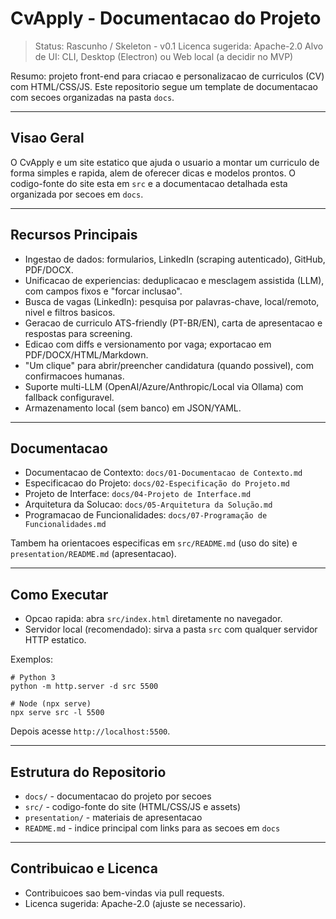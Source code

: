 # CvApply - Documentacao do Projeto

> Status: Rascunho / Skeleton - v0.1
> Licenca sugerida: Apache-2.0
> Alvo de UI: CLI, Desktop (Electron) ou Web local (a decidir no MVP)

Resumo: projeto front-end para criacao e personalizacao de curriculos (CV) com HTML/CSS/JS. Este repositorio segue um template de documentacao com secoes organizadas na pasta `docs`.

---

## Visao Geral

O CvApply e um site estatico que ajuda o usuario a montar um curriculo de forma simples e rapida, alem de oferecer dicas e modelos prontos. O codigo-fonte do site esta em `src` e a documentacao detalhada esta organizada por secoes em `docs`.

---

## Recursos Principais

- Ingestao de dados: formularios, LinkedIn (scraping autenticado), GitHub, PDF/DOCX.
- Unificacao de experiencias: deduplicacao e mesclagem assistida (LLM), com campos fixos e "forcar inclusao".
- Busca de vagas (LinkedIn): pesquisa por palavras-chave, local/remoto, nivel e filtros basicos.
- Geracao de curriculo ATS-friendly (PT-BR/EN), carta de apresentacao e respostas para screening.
- Edicao com diffs e versionamento por vaga; exportacao em PDF/DOCX/HTML/Markdown.
- "Um clique" para abrir/preencher candidatura (quando possivel), com confirmacoes humanas.
- Suporte multi-LLM (OpenAI/Azure/Anthropic/Local via Ollama) com fallback configuravel.
- Armazenamento local (sem banco) em JSON/YAML.

---

## Documentacao

- Documentacao de Contexto: `docs/01-Documentacao de Contexto.md`
- Especificacao do Projeto: `docs/02-Especificação do Projeto.md`
- Projeto de Interface: `docs/04-Projeto de Interface.md`
- Arquitetura da Solucao: `docs/05-Arquitetura da Solução.md`
- Programacao de Funcionalidades: `docs/07-Programação de Funcionalidades.md`

Tambem ha orientacoes especificas em `src/README.md` (uso do site) e `presentation/README.md` (apresentacao).

---

## Como Executar

- Opcao rapida: abra `src/index.html` diretamente no navegador.
- Servidor local (recomendado): sirva a pasta `src` com qualquer servidor HTTP estatico.

Exemplos:

```
# Python 3
python -m http.server -d src 5500

# Node (npx serve)
npx serve src -l 5500
```

Depois acesse `http://localhost:5500`.

---

## Estrutura do Repositorio

- `docs/` - documentacao do projeto por secoes
- `src/` - codigo-fonte do site (HTML/CSS/JS e assets)
- `presentation/` - materiais de apresentacao
- `README.md` - indice principal com links para as secoes em `docs`

---

## Contribuicao e Licenca

- Contribuicoes sao bem-vindas via pull requests.
- Licenca sugerida: Apache-2.0 (ajuste se necessario).

